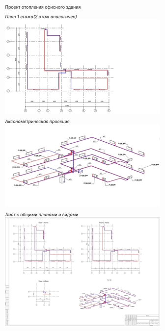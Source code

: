 Проект отопления офисного здания



_План 1 этажа(2 этаж аналогичен)_
![alt text](../Screenshots/Project2/Project2_1.jpg "Если навести на картинку вылезет этот текст")

_Аксонометрическая проекция_
![alt text](../Screenshots/Project2/Project2_2.jpg "Если навести на картинку вылезет этот текст")

_Лист с общими планами и видами_
![alt text](../Screenshots/Project2/Project2_view.jpg "Если навести на картинку вылезет этот текст")